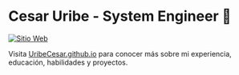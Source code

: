 # Cesar Uribe - System Engineer 🚀

[![Sitio Web](https://img.shields.io/badge/Personal%20Website-UribeCesar.github.io-blue?style=flat-square&logo=google-chrome)](https://uribecesar.github.io)

Visita [UribeCesar.github.io](https://uribecesar.github.io) para conocer más sobre mi experiencia, educación, habilidades y proyectos.